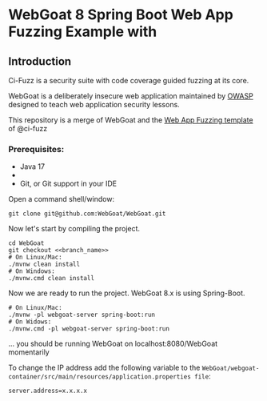 # WebGoat 8 Spring Boot Web App Fuzzing Example with

## Introduction

Ci-Fuzz is a security suite with code coverage guided fuzzing at its core.

WebGoat is a deliberately insecure web application maintained by [OWASP](http://www.owasp.org/) designed to teach web
application security lessons.

This repository is a merge of WebGoat and the [Web App Fuzzing template](https://github.com/ci-fuzz/web-app-fuzzing-template-project) of @ci-fuzz

### Prerequisites:

* Java 17
* 
* Git, or Git support in your IDE

Open a command shell/window:

```Shell
git clone git@github.com:WebGoat/WebGoat.git
```

Now let's start by compiling the project.

```Shell
cd WebGoat
git checkout <<branch_name>>
# On Linux/Mac:
./mvnw clean install 
# On Windows:
./mvnw.cmd clean install
```

Now we are ready to run the project. WebGoat 8.x is using Spring-Boot.

```Shell
# On Linux/Mac:
./mvnw -pl webgoat-server spring-boot:run
# On Widows:
./mvnw.cmd -pl webgoat-server spring-boot:run

```
... you should be running WebGoat on localhost:8080/WebGoat momentarily


To change the IP address add the following variable to the `WebGoat/webgoat-container/src/main/resources/application.properties file`:

```
server.address=x.x.x.x
```
